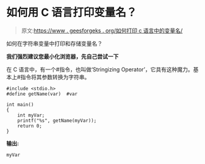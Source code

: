 # 如何用 C 语言打印变量名？

> 原文:[https://www . geesforgeks . org/如何打印 c 语言中的变量名/](https://www.geeksforgeeks.org/how-to-print-a-variable-name-in-c/)

如何在字符串变量中打印和存储变量名？

**我们强烈建议您最小化浏览器，先自己尝试一下**

在 C 语言中，有一个#指令，也叫做‘Stringizing Operator’，它具有这种魔力。基本上#指令将其参数转换为字符串。

```
#include <stdio.h>
#define getName(var)  #var

int main()
{
    int myVar;
    printf("%s", getName(myVar));
    return 0;
} 
```

**输出:**

```
myVar

```